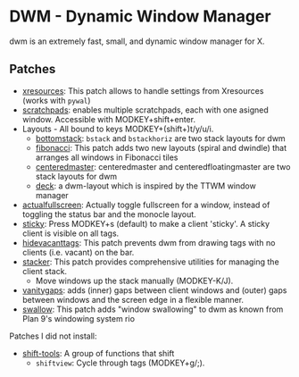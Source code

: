 # DWM - Dynamic Window Manager

dwm is an extremely fast, small, and dynamic window manager for X.

## Patches

- [xresources](https://dwm.suckless.org/patches/xresources/): This patch allows to handle settings from Xresources (works with `pywal`)
- [scratchpads](https://dwm.suckless.org/patches/scratchpads/): enables multiple scratchpads, each with one asigned window. Accessible with MODKEY+shift+enter.
- Layouts - All bound to keys MODKEY+(shift+)t/y/u/i.
	- [bottomstack](https://dwm.suckless.org/patches/bottomstack/): `bstack` and `bstackhoriz` are two stack layouts for dwm
	- [fibonacci](https://dwm.suckless.org/patches/fibonacci/): This patch adds two new layouts (spiral and dwindle) that arranges all windows in Fibonacci tiles
	- [centeredmaster](https://dwm.suckless.org/patches/centeredmaster/): centeredmaster and centeredfloatingmaster are two stack layouts for dwm
	- [deck](https://dwm.suckless.org/patches/deck/): a dwm-layout which is inspired by the TTWM window manager
- [actualfullscreen](https://dwm.suckless.org/patches/actualfullscreen/): Actually toggle fullscreen for a window, instead of toggling the status bar and the monocle layout.
- [sticky](https://dwm.suckless.org/patches/sticky/): Press MODKEY+s (default) to make a client 'sticky'. A sticky client is visible on all tags.
- [hidevacanttags](https://dwm.suckless.org/patches/hide_vacant_tags/): This patch prevents dwm from drawing tags with no clients (i.e. vacant) on the bar.
- [stacker](https://dwm.suckless.org/patches/stacker/): This patch provides comprehensive utilities for managing the client stack.
	- Move windows up the stack manually (MODKEY-K/J).
- [vanitygaps](https://dwm.suckless.org/patches/vanitygaps/): adds (inner) gaps between client windows and (outer) gaps between windows and the screen edge in a flexible manner.
- [swallow](https://dwm.suckless.org/patches/swallow/): This patch adds "window swallowing" to dwm as known from Plan 9's windowing system rio

Patches I did not install:

- [shift-tools](https://dwm.suckless.org/patches/shift-tools/): A group of functions that shift
	- `shiftview`: Cycle through tags (MODKEY+g/;).
